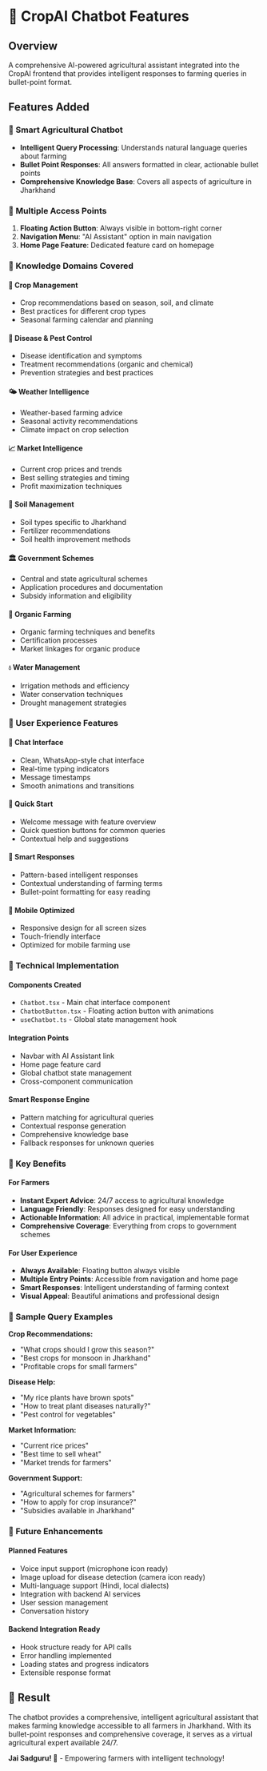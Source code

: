 # 🤖 CropAI Chatbot Features

## Overview
A comprehensive AI-powered agricultural assistant integrated into the CropAI frontend that provides intelligent responses to farming queries in bullet-point format.

## Features Added

### 🎯 Smart Agricultural Chatbot
- **Intelligent Query Processing**: Understands natural language queries about farming
- **Bullet Point Responses**: All answers formatted in clear, actionable bullet points
- **Comprehensive Knowledge Base**: Covers all aspects of agriculture in Jharkhand

### 📱 Multiple Access Points
1. **Floating Action Button**: Always visible in bottom-right corner
2. **Navigation Menu**: "AI Assistant" option in main navigation
3. **Home Page Feature**: Dedicated feature card on homepage

### 🧠 Knowledge Domains Covered

#### 🌾 Crop Management
- Crop recommendations based on season, soil, and climate
- Best practices for different crop types
- Seasonal farming calendar and planning

#### 🔬 Disease & Pest Control  
- Disease identification and symptoms
- Treatment recommendations (organic and chemical)
- Prevention strategies and best practices

#### 🌤️ Weather Intelligence
- Weather-based farming advice
- Seasonal activity recommendations
- Climate impact on crop selection

#### 📈 Market Intelligence
- Current crop prices and trends
- Best selling strategies and timing
- Profit maximization techniques

#### 🌱 Soil Management
- Soil types specific to Jharkhand
- Fertilizer recommendations
- Soil health improvement methods

#### 🏛️ Government Schemes
- Central and state agricultural schemes
- Application procedures and documentation
- Subsidy information and eligibility

#### 🌿 Organic Farming
- Organic farming techniques and benefits
- Certification processes
- Market linkages for organic produce

#### 💧 Water Management
- Irrigation methods and efficiency
- Water conservation techniques
- Drought management strategies

### 🎨 User Experience Features

#### 💬 Chat Interface
- Clean, WhatsApp-style chat interface
- Real-time typing indicators
- Message timestamps
- Smooth animations and transitions

#### 🚀 Quick Start
- Welcome message with feature overview
- Quick question buttons for common queries
- Contextual help and suggestions

#### 🎯 Smart Responses
- Pattern-based intelligent responses
- Contextual understanding of farming terms
- Bullet-point formatting for easy reading

#### 📱 Mobile Optimized
- Responsive design for all screen sizes
- Touch-friendly interface
- Optimized for mobile farming use

### 🔧 Technical Implementation

#### Components Created
- `Chatbot.tsx` - Main chat interface component
- `ChatbotButton.tsx` - Floating action button with animations
- `useChatbot.ts` - Global state management hook

#### Integration Points
- Navbar with AI Assistant link
- Home page feature card
- Global chatbot state management
- Cross-component communication

#### Smart Response Engine
- Pattern matching for agricultural queries
- Contextual response generation
- Comprehensive knowledge base
- Fallback responses for unknown queries

### 🌟 Key Benefits

#### For Farmers
- **Instant Expert Advice**: 24/7 access to agricultural knowledge
- **Language Friendly**: Responses designed for easy understanding
- **Actionable Information**: All advice in practical, implementable format
- **Comprehensive Coverage**: Everything from crops to government schemes

#### For User Experience  
- **Always Available**: Floating button always visible
- **Multiple Entry Points**: Accessible from navigation and home page
- **Smart Responses**: Intelligent understanding of farming context
- **Visual Appeal**: Beautiful animations and professional design

### 🎯 Sample Query Examples

**Crop Recommendations:**
- "What crops should I grow this season?"
- "Best crops for monsoon in Jharkhand"
- "Profitable crops for small farmers"

**Disease Help:**
- "My rice plants have brown spots"
- "How to treat plant diseases naturally?"
- "Pest control for vegetables"

**Market Information:**
- "Current rice prices"
- "Best time to sell wheat"
- "Market trends for farmers"

**Government Support:**
- "Agricultural schemes for farmers"
- "How to apply for crop insurance?"
- "Subsidies available in Jharkhand"

### 🚀 Future Enhancements

#### Planned Features
- Voice input support (microphone icon ready)
- Image upload for disease detection (camera icon ready)
- Multi-language support (Hindi, local dialects)
- Integration with backend AI services
- User session management
- Conversation history

#### Backend Integration Ready
- Hook structure ready for API calls
- Error handling implemented
- Loading states and progress indicators
- Extensible response format

## 🎉 Result

The chatbot provides a comprehensive, intelligent agricultural assistant that makes farming knowledge accessible to all farmers in Jharkhand. With its bullet-point responses and comprehensive coverage, it serves as a virtual agricultural expert available 24/7.

**Jai Sadguru! 🙏** - Empowering farmers with intelligent technology!
